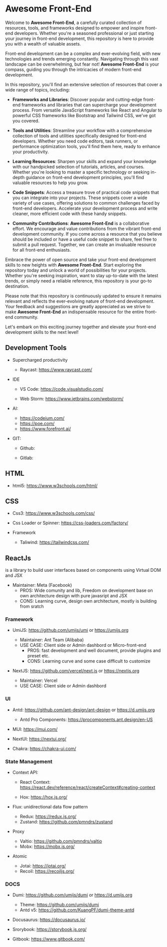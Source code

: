 # Awesome Front-End

Welcome to **Awesome Front-End**, a carefully curated collection of resources, tools, and frameworks designed to empower and inspire front-end developers. Whether you're a seasoned professional or just starting your journey in front-end development, this repository is here to provide you with a wealth of valuable assets.

Front-end development can be a complex and ever-evolving field, with new technologies and trends emerging constantly. Navigating through this vast landscape can be overwhelming, but fear not! **Awesome Front-End** is your compass, guiding you through the intricacies of modern front-end development.

In this repository, you'll find an extensive selection of resources that cover a wide range of topics, including:

- **Frameworks and Libraries**: Discover popular and cutting-edge front-end frameworks and libraries that can supercharge your development process. From versatile JavaScript frameworks like React and Angular to powerful CSS frameworks like Bootstrap and Tailwind CSS, we've got you covered.

- **Tools and Utilities**: Streamline your workflow with a comprehensive collection of tools and utilities specifically designed for front-end developers. Whether you need code editors, task runners, or performance optimization tools, you'll find them here, ready to enhance your productivity.

- **Learning Resources**: Sharpen your skills and expand your knowledge with our handpicked selection of tutorials, articles, and courses. Whether you're looking to master a specific technology or seeking in-depth guidance on front-end development principles, you'll find valuable resources to help you grow.

- **Code Snippets**: Access a treasure trove of practical code snippets that you can integrate into your projects. These snippets cover a wide variety of use cases, offering solutions to common challenges faced by front-end developers. Accelerate your development process and write cleaner, more efficient code with these handy snippets.

- **Community Contributions**: **Awesome Front-End** is a collaborative effort. We encourage and value contributions from the vibrant front-end development community. If you come across a resource that you believe should be included or have a useful code snippet to share, feel free to submit a pull request. Together, we can create an invaluable resource for all front-end enthusiasts.

Embrace the power of open source and take your front-end development skills to new heights with **Awesome Front-End**. Start exploring the repository today and unlock a world of possibilities for your projects. Whether you're seeking inspiration, want to stay up-to-date with the latest trends, or simply need a reliable reference, this repository is your go-to destination.

Please note that this repository is continuously updated to ensure it remains relevant and reflects the ever-evolving nature of front-end development. Your feedback and suggestions are greatly appreciated as we strive to make **Awesome Front-End** an indispensable resource for the entire front-end community.

Let's embark on this exciting journey together and elevate your front-end development skills to the next level!

## Development Tools

- Supercharged productivity
  
   - Raycast: https://www.raycast.com/
 
- IDE
  
  - VS Code: https://code.visualstudio.com/
 
  - Web Storm: https://www.jetbrains.com/webstorm/

- AI:
  - https://codeium.com/
  - https://poe.com/
  - https://www.forefront.ai/

- GIT:

  - Github:
    
  - Gitlab:

## HTML
  - html5: https://www.w3schools.com/html/

## CSS
 - Css3: https://www.w3schools.com/css/
 - Css Loader or Spinner: https://css-loaders.com/factory/

 - Framework

   - Taliwind: https://tailwindcss.com/


## ReactJs
  is a library to build user interfaces based on components using Virtual DOM and JSX
- Maintainer: Meta (Facebook)
    - PROS: Wide comunity and lib, Freedom on development base on own architecture design with pure javasript and JSX
    - CONS: Learning curve, design own architecture, mostly is building from sratch

### Framework
- UmiJS: https://github.com/umijs/umi or https://umijs.org
  - Maintainer: Ant Team (Alibaba) 
  - USE CASE: Client side or Admin dashbord or Micro-front-end
    - PROS: fast development and well document, provide plugins and preset etc.
    - CONS: Learning curve and some case difficult to customize

- NextJS: https://github.com/vercel/next.js or https://nextjs.org
  - Maintainer: Vercel 
  - USE CASE: Client side or Admin dashbord

### UI 
- Antd: https://github.com/ant-design/ant-design or https://d.umijs.org
  - Antd Pro Components: https://procomponents.ant.design/en-US

- MUI: https://mui.com/

- NextUI: https://nextui.org/

- Chakra: https://chakra-ui.com/

### State Management

- Context API: 

  - React Context: https://react.dev/reference/react/createContext#creating-context
    
  - Hox: https://hox.js.org/

- Flux: unidirectional data flow pattern

   - Redux: https://redux.js.org/
   - Zustand: https://github.com/pmndrs/zustand

- Proxy

   - Valtio: https://github.com/pmndrs/valtio
   - Mobx: https://mobx.js.org/

- Atomic

  - Jotai: https://jotai.org/
  - Recoil: https://recoiljs.org/

### DOCS

- Dumi: https://github.com/umijs/dumi or https://d.umijs.org
   - Theme: https://github.com/umijs/dumi
    - Antd v5: https://github.com/KuangPF/dumi-theme-antd

- Docusaurus: https://docusaurus.io/

- Srorybook: https://storybook.js.org/

- Gitbook: https://www.gitbook.com/
